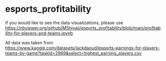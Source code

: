 # esports_profitability
If you would like to see the data visualizations, please use https://nbviewer.org/github/MShiyaji/esports_profitability/blob/main/profitability-for-players-and-teams.ipynb


All data was taken from https://www.kaggle.com/datasets/jackdaoud/esports-earnings-for-players-teams-by-game?taskId=2969&select=highest_earning_players.csv
